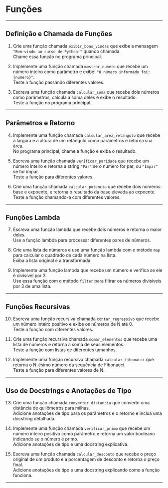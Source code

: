 # Funções

---

## Definição e Chamada de Funções

1. Crie uma função chamada `exibir_boas_vindas` que exibe a mensagem `"Bem-vindo ao curso de Python!"` quando chamada.  
Chame essa função no programa principal.
  
2. Implemente uma função chamada `mostrar_numero` que recebe um número inteiro como parâmetro e exibe: `"O número informado foi: {numero}"`.  
Teste a função passando diferentes valores.

3. Escreva uma função chamada `calcular_soma` que recebe dois números como parâmetros, calcula a soma deles e exibe o resultado.  
Teste a função no programa principal.

---

## Parâmetros e Retorno  

4. Implemente uma função chamada `calcular_area_retangulo` que recebe a largura e a altura de um retângulo como parâmetros e retorna sua área.  
No programa principal, chame a função e exiba o resultado.
 
5. Escreva uma função chamada `verificar_paridade` que recebe um número inteiro e retorna a string `"Par"` se o número for par, ou `"Ímpar"` se for ímpar.  
Teste a função para diferentes valores.

6. Crie uma função chamada `calcular_potencia` que recebe dois números: base e expoente, e retorna o resultado da base elevada ao expoente.  
Teste a função chamando-a com diferentes valores.

---

## Funções Lambda  

7. Escreva uma função lambda que recebe dois números e retorna o maior deles.  
Use a função lambda para processar diferentes pares de números.

8. Crie uma lista de números e use uma função lambda com o método `map` para calcular o quadrado de cada número na lista.  
Exiba a lista original e a transformada.

9. Implemente uma função lambda que recebe um número e verifica se ele é divisível por 3.  
Use essa função com o método `filter` para filtrar os números divisíveis por 3 de uma lista.

---

## Funções Recursivas 

10. Escreva uma função recursiva chamada `contar_regressivo` que recebe um número inteiro positivo e exibe os números de N até 0.  
Teste a função com diferentes valores.
 
11. Crie uma função recursiva chamada `somar_elementos` que recebe uma lista de números e retorna a soma de seus elementos.  
Teste a função com listas de diferentes tamanhos.
 
12. Implemente uma função recursiva chamada `calcular_fibonacci` que retorna o N-ésimo número da sequência de Fibonacci.  
Teste a função para diferentes valores de N.

---

## Uso de Docstrings e Anotações de Tipo  

13. Crie uma função chamada `converter_distancia` que converte uma distância de quilômetros para milhas.  
Adicione anotações de tipo para os parâmetros e o retorno e inclua uma docstring detalhada.
 
14. Implemente uma função chamada `verificar_primo` que recebe um número inteiro positivo como parâmetro e retorna um valor booleano indicando se o número é primo.  
Adicione anotações de tipo e uma docstring explicativa.

15. Escreva uma função chamada `calcular_desconto` que recebe o preço original de um produto e a porcentagem de desconto e retorna o preço final.  
Adicione anotações de tipo e uma docstring explicando como a função funciona.  

---